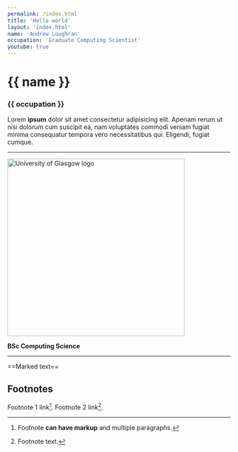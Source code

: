 ```yaml
---
permalink: /index.html
title: 'Hello world'
layout: 'index.html'
name: 'Andrew Loughran'
occupation: 'Graduate Computing Scientist'
youtube: true
---
```



<h1 class="gradient-text">{{ name }}</h1>
<h3>{{ occupation }}</h3>

Lorem <strong>ipsum</strong> dolor sit amet consectetur adipisicing elit. Aperiam rerum ut nisi dolorum cum suscipit ea, nam voluptates commodi veniam fugiat minima consequatur tempora vero necessitatibus qui. Eligendi, fugiat cumque.


---

<img src="/assets/images/UoG_keyline.png" alt="University of Glasgow logo" width=400>

**BSc Computing Science**

---

==Marked text==

## Footnotes

Footnote 1 link[^first].
Footnote 2 link[^second].

[^first]:
    Footnote **can have markup**
    and multiple paragraphs.

[^second]: Footnote text.


<div>
<custom-youtube @slug="e3NoAq5hIZ4" @label="Homer in the land of chocolate"></custom-youtube>
</div>






